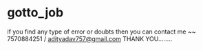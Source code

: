 # gotto_job

if you find any type of error or doubts then you can contact me ~~ 
7570884251 / adityadav757@gmail.com
THANK YOU........

